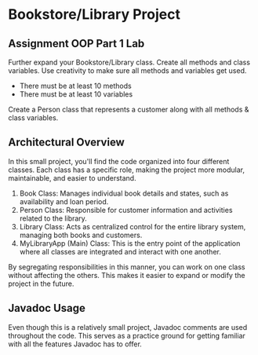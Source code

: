# Bookstore/Library Project
## Assignment OOP Part 1 Lab 
Further expand your Bookstore/Library class. Create all methods and class variables. Use creativity to make sure all methods and variables get used.

- There must be at least 10 methods
- There must be at least 10 variables

Create a Person class that represents a customer along with all methods & class variables.

## Architectural Overview
In this small project, you'll find the code organized into four different classes. Each class has a specific role, making the project more modular, maintainable, and easier to understand.

1. Book Class: Manages individual book details and states, such as availability and loan period.
2. Person Class: Responsible for customer information and activities related to the library.
3. Library Class: Acts as centralized control for the entire library system, managing both books and customers.
4. MyLibraryApp (Main) Class: This is the entry point of the application where all classes are integrated and interact with one another.

By segregating responsibilities in this manner, you can work on one class without affecting the others. This makes it easier to expand or modify the project in the future.

## Javadoc Usage
Even though this is a relatively small project, Javadoc comments are used throughout the code. This serves as a practice ground for getting familiar with all the features Javadoc has to offer.
